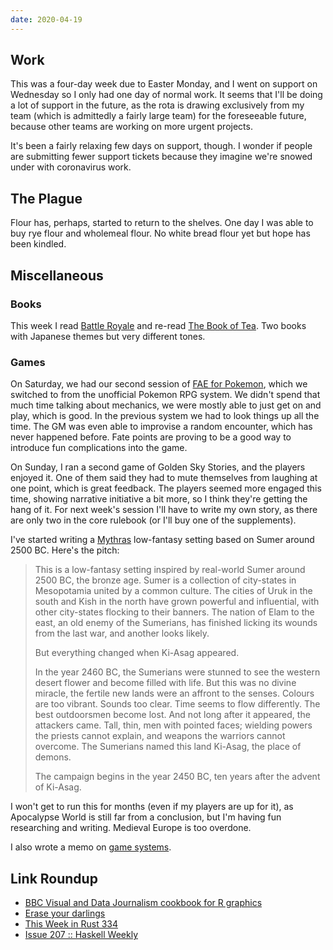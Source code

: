 ```yaml
---
date: 2020-04-19
---
```


## Work

This was a four-day week due to Easter Monday, and I went on support
on Wednesday so I only had one day of normal work.  It seems that I'll
be doing a lot of support in the future, as the rota is drawing
exclusively from my team (which is admittedly a fairly large team) for
the foreseeable future, because other teams are working on more urgent
projects.

It's been a fairly relaxing few days on support, though.  I wonder if
people are submitting fewer support tickets because they imagine we're
snowed under with coronavirus work.


## The Plague

Flour has, perhaps, started to return to the shelves.  One day I was
able to buy rye flour and wholemeal flour.  No white bread flour yet
but hope has been kindled.


## Miscellaneous

### Books

This week I read [Battle Royale][] and re-read [The Book of Tea][].
Two books with Japanese themes but very different tones.

[Battle Royale]: https://en.wikipedia.org/wiki/Battle_Royale_(novel)
[The Book of Tea]: https://en.wikipedia.org/wiki/The_Book_of_Tea

### Games

On Saturday, we had our second session of [FAE for Pokemon][], which
we switched to from the unofficial Pokemon RPG system.  We didn't
spend that much time talking about mechanics, we were mostly able to
just get on and play, which is good.  In the previous system we had to
look things up all the time.  The GM was even able to improvise a
random encounter, which has never happened before.  Fate points are
proving to be a good way to introduce fun complications into the game.

On Sunday, I ran a second game of Golden Sky Stories, and the players
enjoyed it.  One of them said they had to mute themselves from
laughing at one point, which is great feedback.  The players seemed
more engaged this time, showing narrative initiative a bit more, so I
think they're getting the hang of it.  For next week's session I'll
have to write my own story, as there are only two in the core rulebook
(or I'll buy one of the supplements).

I've started writing a [Mythras][] low-fantasy setting based on Sumer
around 2500 BC.  Here's the pitch:

> This is a low-fantasy setting inspired by real-world Sumer around
> 2500 BC, the bronze age.  Sumer is a collection of city-states in
> Mesopotamia united by a common culture.  The cities of Uruk in the
> south and Kish in the north have grown powerful and influential,
> with other city-states flocking to their banners.  The nation of
> Elam to the east, an old enemy of the Sumerians, has finished
> licking its wounds from the last war, and another looks likely.
>
> But everything changed when Ki-Asag appeared.
>
> In the year 2460 BC, the Sumerians were stunned to see the western
> desert flower and become filled with life.  But this was no divine
> miracle, the fertile new lands were an affront to the senses.
> Colours are too vibrant.  Sounds too clear.  Time seems to flow
> differently.  The best outdoorsmen become lost.  And not long after
> it appeared, the attackers came.  Tall, thin, men with pointed
> faces; wielding powers the priests cannot explain, and weapons the
> warriors cannot overcome.  The Sumerians named this land Ki-Asag,
> the place of demons.
>
> The campaign begins in the year 2450 BC, ten years after the advent
> of Ki-Asag.

I won't get to run this for months (even if my players are up for it),
as Apocalypse World is still far from a conclusion, but I'm having fun
researching and writing.  Medieval Europe is too overdone.

I also wrote a memo on [game systems][].

[FAE for Pokemon]: https://www.reddit.com/r/FATErpg/comments/8vfc2u/fate_accelerated_pokemon_version_3/
[Mythras]: http://thedesignmechanism.com/
[game systems]: game-systems.html

## Link Roundup

- [BBC Visual and Data Journalism cookbook for R graphics](https://bbc.github.io/rcookbook/)
- [Erase your darlings ](https://grahamc.com/blog/erase-your-darlings)
- [This Week in Rust 334](https://this-week-in-rust.org/blog/2020/04/14/this-week-in-rust-334/)
- [Issue 207 :: Haskell Weekly](https://haskellweekly.news/issue/207.html)
